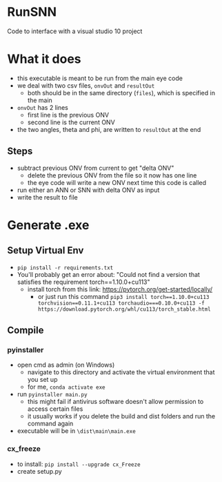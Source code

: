 # RunSNN
Code to interface with a visual studio 10 project

# What it does
* this executable is meant to be run from the main eye code
* we deal with two csv files, `onvOut` and `resultOut`
	* both should be in the same directory (`files`), which is specified in the main
* `onvOut` has 2 lines
	* first line is the previous ONV
	* second line is the current ONV 
* the two angles, theta and phi, are written to `resultOut` at the end

## Steps
* subtract previous ONV from current to get "delta ONV"
	* delete the previous ONV from the file so it now has one line
	* the eye code will write a new ONV next time this code is called
* run either an ANN or SNN with delta ONV as input
* write the result to file

# Generate .exe

## Setup Virtual Env
* `pip install -r requirements.txt`
* You'll probably get an error about: "Could not find a version that satisfies the requirement torch==1.10.0+cu113"
	* install torch from this link: https://pytorch.org/get-started/locally/
		* or just run this command `pip3 install torch==1.10.0+cu113 torchvision==0.11.1+cu113 torchaudio===0.10.0+cu113 -f https://download.pytorch.org/whl/cu113/torch_stable.html`

## Compile

### pyinstaller
* open cmd as admin (on Windows)
	* navigate to this directory and activate the virtual environment that you set up
	* for me, `conda activate exe`
* run `pyinstaller main.py`
	* this might fail if antivirus software doesn't allow permission to access certain files
	* it usually works if you delete the build and dist folders and run the command again
* executable will be in `\dist\main\main.exe`

### cx_freeze
* to install: `pip install --upgrade cx_Freeze`
* create setup.py
